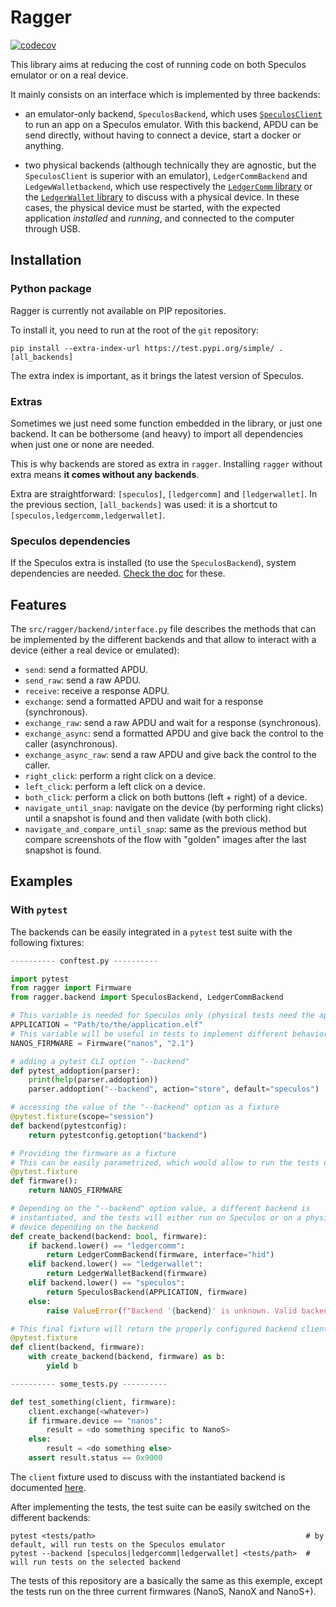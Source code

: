 # Ragger

[![codecov](https://codecov.io/gh/LedgerHQ/ragger/branch/develop/graph/badge.svg)](https://codecov.io/gh/LedgerHQ/ragger)

This library aims at reducing the cost of running code on both Speculos emulator
or on a real device.

It mainly consists on an interface which is implemented by three backends:

- an emulator-only backend, `SpeculosBackend`, which uses
  [`SpeculosClient`](https://github.com/LedgerHQ/speculos/blob/master/speculos/client.py)
  to run an app on a Speculos emulator. With this backend, APDU can be send directly,
  without having to connect a device, start a docker or anything.

- two physical backends (although technically they are agnostic, but the
  `SpeculosClient` is superior with an emulator), `LedgerCommBackend` and
  `LedgewWalletbackend`, which use respectively the
  [`LedgerComm` library](https://github.com/LedgerHQ/ledgercomm) or the
  [`LedgerWallet` library](https://github.com/LedgerHQ/ledgerctl/) to discuss
  with a physical device. In these cases, the physical device must be started,
  with the expected application *installed* and *running*, and connected to the
  computer through USB.

## Installation

### Python package

Ragger is currently not available on PIP repositories.

To install it, you need to run at the root of the `git` repository:

```
pip install --extra-index-url https://test.pypi.org/simple/ .[all_backends]
```

The extra index is important, as it brings the latest version of Speculos.

### Extras

Sometimes we just need some function embedded in the library, or just one backend. It can be
bothersome (and heavy) to import all dependencies when just one or none are needed.

This is why backends are stored as extra in `ragger`. Installing `ragger` without extra means **it
comes without any backends**.

Extra are straightforward: `[speculos]`, `[ledgercomm]` and `[ledgerwallet]`. In the previous
section, `[all_backends]` was used: it is a shortcut to `[speculos,ledgercomm,ledgerwallet]`.

### Speculos dependencies

If the Speculos extra is installed (to use the `SpeculosBackend`), system dependencies are needed.
[Check the doc](https://speculos.ledger.com/installation/build.html) for these.

## Features

The `src/ragger/backend/interface.py` file describes the methods that can be implemented by the different backends and that allow to interact with a device (either a real device or emulated):

* `send`: send a formatted APDU.
* `send_raw`: send a raw APDU.
* `receive`: receive a response ADPU.
* `exchange`: send a formatted APDU and wait for a response (synchronous).
* `exchange_raw`: send a raw APDU and wait for a response (synchronous).
* `exchange_async`: send a formatted APDU and give back the control to the caller (asynchronous).
* `exchange_async_raw`: send a raw APDU and give back the control to the caller.
* `right_click`: perform a right click on a device.
* `left_click`: perform a left click on a device.
* `both_click`: perform a click on both buttons (left + right) of a device.
* `navigate_until_snap`: navigate on the device (by performing right clicks) until a snapshot is found and then validate (with both click).
* `navigate_and_compare_until_snap`: same as the previous method but compare screenshots of the flow with "golden" images after the last snapshot is found.

## Examples
### With `pytest`

The backends can be easily integrated in a `pytest` test suite with the
following fixtures:

```python
---------- conftest.py ----------

import pytest
from ragger import Firmware
from ragger.backend import SpeculosBackend, LedgerCommBackend

# This variable is needed for Speculos only (physical tests need the application to be already installed)
APPLICATION = "Path/to/the/application.elf"
# This variable will be useful in tests to implement different behavior depending on the firmware
NANOS_FIRMWARE = Firmware("nanos", "2.1")

# adding a pytest CLI option "--backend"
def pytest_addoption(parser):
    print(help(parser.addoption))
    parser.addoption("--backend", action="store", default="speculos")

# accessing the value of the "--backend" option as a fixture
@pytest.fixture(scope="session")
def backend(pytestconfig):
    return pytestconfig.getoption("backend")

# Providing the firmware as a fixture
# This can be easily parametrized, which would allow to run the tests on several firmware type or version
@pytest.fixture
def firmware():
    return NANOS_FIRMWARE

# Depending on the "--backend" option value, a different backend is
# instantiated, and the tests will either run on Speculos or on a physical
# device depending on the backend
def create_backend(backend: bool, firmware):
    if backend.lower() == "ledgercomm":
        return LedgerCommBackend(firmware, interface="hid")
    elif backend.lower() == "ledgerwallet":
        return LedgerWalletBackend(firmware)
    elif backend.lower() == "speculos":
        return SpeculosBackend(APPLICATION, firmware)
    else:
        raise ValueError(f"Backend '{backend}' is unknown. Valid backends are: {BACKENDS}")

# This final fixture will return the properly configured backend client, to be used in tests
@pytest.fixture
def client(backend, firmware):
    with create_backend(backend, firmware) as b:
        yield b

---------- some_tests.py ----------

def test_something(client, firmware):
    client.exchange(<whatever>)
    if firmware.device == "nanos":
        result = <do something specific to NanoS>
    else:
        result = <do something else>
    assert result.status == 0x9000
```

The `client` fixture used to discuss with the instantiated backend is documented
[here](src/ragger/backend/interface.py).

After implementing the tests, the test suite can be easily switched on the different backends:

```
pytest <tests/path>                                               # by default, will run tests on the Speculos emulator
pytest --backend [speculos|ledgercomm|ledgerwallet] <tests/path>  # will run tests on the selected backend
```

The tests of this repository are a basically the same as this exemple, except
the tests run on the three current firmwares (NanoS, NanoX and NanoS+).
